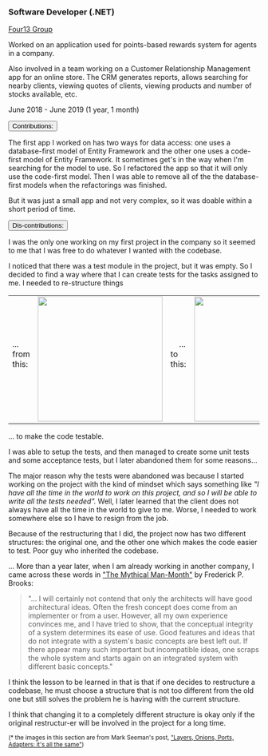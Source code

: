 <div class="d-flex flex-column flex-md-row justify-content-between">
    <div class="flex-grow-1">
        <h3 class="mb-0">Software Developer (.NET)</h3>
        <div class="subheading mb-3">
            <a href="https://four13group.com/">Four13 Group</a>
        </div>
        <p>
            Worked on an application used for points-based rewards system for agents in a company.
        </p>
        <p>
            Also involved in a team working on a Customer Relationship Management app for an online store. The CRM generates reports, allows searching for nearby clients, viewing quotes of clients, viewing products and number of stocks available, etc.
        </p>
    </div>
    <div class="flex-shrink-0"><span class="text-primary">June 2018 - June 2019 (1 year, 1 month)</span></div>
</div>


<div class="accordion mb-5 mt-2 d-print-none" id="experience-5-four13-accordion">
    <div class="card">
        <div class="card-header p-0" id="experience-5-four13-heading-contributions">
            <p class="mb-0">
                <button class="btn btn-link btn-block text-left  collapsed" type="button" data-toggle="collapse" data-target="#experience-5-four13-collapse-contributions" aria-expanded="true" aria-controls="experience-5-four13-collapse-contributions">
                Contributions:
                </button>
            </p>
        </div>
        <div id="experience-5-four13-collapse-contributions" class="collapse" aria-labelledby="experience-5-four13-heading-contributions" data-parent="#experience-5-four13-accordion">
	        <div class="card-body col-md-9">
                <div class="pr-3 border-right border-light">
                    <p>
                        The first app I worked on has two ways for data access: one uses a database-first model of Entity Framework and the other one uses a code-first model of Entity Framework. It sometimes get's in the way when I'm searching for the model to use. So I refactored the app so that it will only use the code-first model. Then I was able to remove all of the the database-first models when the refactorings was finished.
                    </p>
                    <p>
                        But it was just a small app and not very complex, so it was doable within a short period of time.
                    </p>
                </div>
            </div>
        </div>
    </div>
    <div class="card">
        <div class="card-header p-0" id="experience-5-four13-heading-lessons-learned">
	        <p class="mb-0">
	            <button class="btn btn-link btn-block text-left  collapsed" type="button" data-toggle="collapse" data-target="#experience-5-four13-collapse-lessons-learned" aria-expanded="false" aria-controls="experience-5-four13-collapse-lessons-learned">
	            Dis-contributions:
	            </button>
	        </p>
        </div>
        <div id="experience-5-four13-collapse-lessons-learned" class="collapse" aria-labelledby="experience-5-four13-heading-lessons-learned" data-parent="#experience-5-four13-accordion">
	        <div class="card-body col-md-9">
                <div class="pr-3 border-right border-light">
                    <p>
                        I was the only one working on my first project in the company so it seemed to me that I was free to do whatever I wanted with the codebase.
                    </p>
                    <p>
                        I noticed that there was a test module in the project, but it was empty. So I decided to find a way where that I can create tests for the tasks assigned to me. I needed to re-structure things
                    </p>
                    <div class="mb-3">
                        <table>
                            <tbody>
                                <tr>
                                    <td>... from this: &nbsp;&nbsp;&nbsp;</td>
                                    <td>
                                        <a href="https://blog.ploeh.dk/2013/12/03/layers-onions-ports-adapters-its-all-the-same/">
                                            <img src="https://blog.ploeh.dk/content/binary/typical-layered-dependency-graph.png" height="250">
                                        </a>
                                    </td>
                                    <td>&nbsp;&nbsp;&nbsp; ... to this: &nbsp;&nbsp;&nbsp;</td>
                                    <td>
                                        <a href="https://blog.ploeh.dk/2013/12/03/layers-onions-ports-adapters-its-all-the-same/">
                                            <img src="https://blog.ploeh.dk/content/binary/inverted-layered-dependency-graph.png" height="250">
                                        </a>
                                    </td>
                                </tr>
                                <!-- <tr>
                                    <td colspan="4">
                                        <small>(images are from Mark Seeman's post, <a href="https://blog.ploeh.dk/2013/12/03/layers-onions-ports-adapters-its-all-the-same/">"Layers, Onions, Ports, Adapters: it's all the same"</a>)</small>
                                    </td>
                                </tr> -->
                            </tbody>
                        </table>
                    </div>
                    <p>
                        ... to make the code testable.
                    </p>
                    <p>
                        I was able to setup the tests, and then managed to create some unit tests and some acceptance tests, but I later abandoned them for some reasons... 
                    </p>
                    <p>
                        The major reason why the tests were abandoned was because I started working on the project with the kind of mindset which says something like <em>"I have all the time in the world to work on this project, and so I will be able to write all the tests needed".</em> Well, I later learned that the client does not always have all the time in the world to give to me. Worse, I needed to work somewhere else so I have to resign from the job.
                    </p>                    
                    <p>
                        Because of the restructuring that I did, the project now has two different structures: the original one, and the other one which makes the code easier to test. Poor guy who inherited the codebase.
                    </p>                
                    <p>
                        ... More than a year later, when I am already working in another company, I came across these words in <a href="https://www.bookdepository.com/Mythical-Man-Month-Frederick-P-Brooks-Jr/9780201835953?a_aid=jflaga">"The Mythical Man-Month"</a> by Frederick P. Brooks:
                    </p>
                    <blockquote>
                        <p>
                            "... I will certainly not contend that only the architects will have good architectural ideas. Often the fresh concept does come from an implementer or from a user. However, all my own experience convinces me, and I have tried to show, that the conceptual integrity of a system determines its ease of use. Good features and ideas that do not integrate with a system's basic concepts are best left out. If there appear many such important but incompatible ideas, one scraps the whole system and starts again on an integrated system with different basic concepts." 
                        </p>
                    </blockquote>
                    <p>
                        I think the lesson to be learned in that is that if one decides to restructure a codebase, he must choose a structure that is not too different from the old one but still solves the problem he is having with the current structure.
                    </p>
                    <p>
                        I think that changing it to a completely different structure is okay only if the original restructur-er will be involved in the project for a long time.
                    </p>
                    <p>
                        <small>(* the images in this section are from Mark Seeman's post, <a href="https://blog.ploeh.dk/2013/12/03/layers-onions-ports-adapters-its-all-the-same/">"Layers, Onions, Ports, Adapters: it's all the same"</a>)</small>
                    </p>                    
	            </div>
	        </div>
        </div>
    </div>
</div>